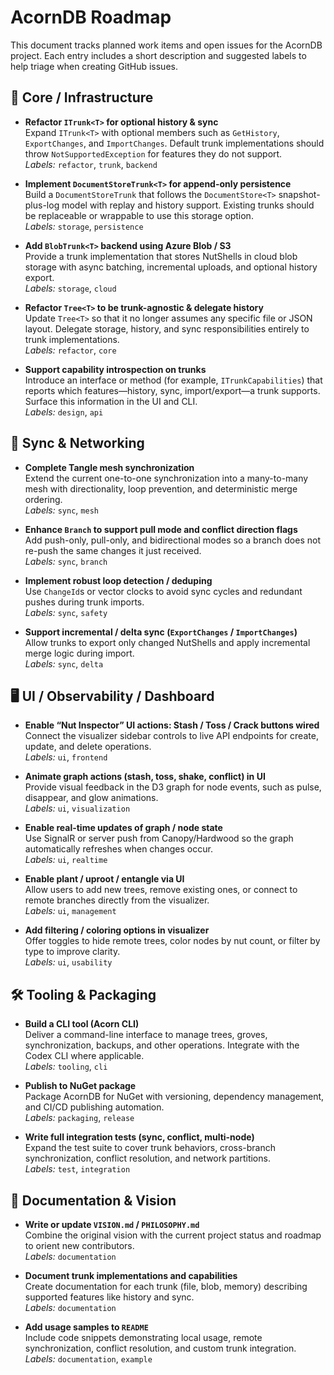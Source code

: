 # AcornDB Roadmap

This document tracks planned work items and open issues for the AcornDB project. Each entry includes a short description and suggested labels to help triage when creating GitHub issues.

## 🔧 Core / Infrastructure

- **Refactor `ITrunk<T>` for optional history & sync**  
  Expand `ITrunk<T>` with optional members such as `GetHistory`, `ExportChanges`, and `ImportChanges`. Default trunk implementations should throw `NotSupportedException` for features they do not support.  
  _Labels:_ `refactor`, `trunk`, `backend`

- **Implement `DocumentStoreTrunk<T>` for append-only persistence**  
  Build a `DocumentStoreTrunk` that follows the `DocumentStore<T>` snapshot-plus-log model with replay and history support. Existing trunks should be replaceable or wrappable to use this storage option.  
  _Labels:_ `storage`, `persistence`

- **Add `BlobTrunk<T>` backend using Azure Blob / S3**  
  Provide a trunk implementation that stores NutShells in cloud blob storage with async batching, incremental uploads, and optional history export.  
  _Labels:_ `storage`, `cloud`

- **Refactor `Tree<T>` to be trunk-agnostic & delegate history**  
  Update `Tree<T>` so that it no longer assumes any specific file or JSON layout. Delegate storage, history, and sync responsibilities entirely to trunk implementations.  
  _Labels:_ `refactor`, `core`

- **Support capability introspection on trunks**  
  Introduce an interface or method (for example, `ITrunkCapabilities`) that reports which features—history, sync, import/export—a trunk supports. Surface this information in the UI and CLI.  
  _Labels:_ `design`, `api`

## 🧯 Sync & Networking

- **Complete Tangle mesh synchronization**  
  Extend the current one-to-one synchronization into a many-to-many mesh with directionality, loop prevention, and deterministic merge ordering.  
  _Labels:_ `sync`, `mesh`

- **Enhance `Branch` to support pull mode and conflict direction flags**  
  Add push-only, pull-only, and bidirectional modes so a branch does not re-push the same changes it just received.  
  _Labels:_ `sync`, `branch`

- **Implement robust loop detection / deduping**  
  Use `ChangeId`s or vector clocks to avoid sync cycles and redundant pushes during trunk imports.  
  _Labels:_ `sync`, `safety`

- **Support incremental / delta sync (`ExportChanges` / `ImportChanges`)**  
  Allow trunks to export only changed NutShells and apply incremental merge logic during import.  
  _Labels:_ `sync`, `delta`

## 🖥 UI / Observability / Dashboard

- **Enable “Nut Inspector” UI actions: Stash / Toss / Crack buttons wired**  
  Connect the visualizer sidebar controls to live API endpoints for create, update, and delete operations.  
  _Labels:_ `ui`, `frontend`

- **Animate graph actions (stash, toss, shake, conflict) in UI**  
  Provide visual feedback in the D3 graph for node events, such as pulse, disappear, and glow animations.  
  _Labels:_ `ui`, `visualization`

- **Enable real-time updates of graph / node state**  
  Use SignalR or server push from Canopy/Hardwood so the graph automatically refreshes when changes occur.  
  _Labels:_ `ui`, `realtime`

- **Enable plant / uproot / entangle via UI**  
  Allow users to add new trees, remove existing ones, or connect to remote branches directly from the visualizer.  
  _Labels:_ `ui`, `management`

- **Add filtering / coloring options in visualizer**  
  Offer toggles to hide remote trees, color nodes by nut count, or filter by type to improve clarity.  
  _Labels:_ `ui`, `usability`

## 🛠 Tooling & Packaging

- **Build a CLI tool (Acorn CLI)**  
  Deliver a command-line interface to manage trees, groves, synchronization, backups, and other operations. Integrate with the Codex CLI where applicable.  
  _Labels:_ `tooling`, `cli`

- **Publish to NuGet package**  
  Package AcornDB for NuGet with versioning, dependency management, and CI/CD publishing automation.  
  _Labels:_ `packaging`, `release`

- **Write full integration tests (sync, conflict, multi-node)**  
  Expand the test suite to cover trunk behaviors, cross-branch synchronization, conflict resolution, and network partitions.  
  _Labels:_ `test`, `integration`

## 📜 Documentation & Vision

- **Write or update `VISION.md` / `PHILOSOPHY.md`**  
  Combine the original vision with the current project status and roadmap to orient new contributors.  
  _Labels:_ `documentation`

- **Document trunk implementations and capabilities**  
  Create documentation for each trunk (file, blob, memory) describing supported features like history and sync.  
  _Labels:_ `documentation`

- **Add usage samples to `README`**  
  Include code snippets demonstrating local usage, remote synchronization, conflict resolution, and custom trunk integration.  
  _Labels:_ `documentation`, `example`

